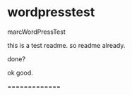 wordpresstest
=============

marcWordPressTest

this is a test readme. so readme already. 

done?

ok good.

=============

